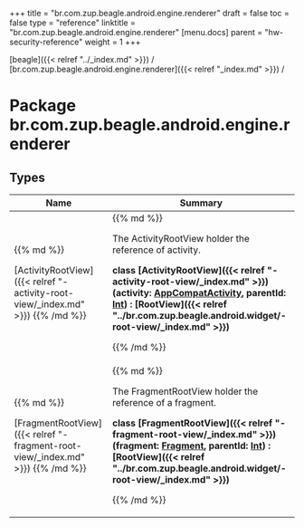 +++
title = "br.com.zup.beagle.android.engine.renderer"
draft = false
toc = false
type = "reference"
linktitle = "br.com.zup.beagle.android.engine.renderer"
[menu.docs]
  parent = "hw-security-reference"
  weight = 1
+++

[beagle]({{< relref "../_index.md" >}}) / [br.com.zup.beagle.android.engine.renderer]({{< relref "_index.md" >}}) / 



# Package br.com.zup.beagle.android.engine.renderer  


## Types  
<table>
  
<thead>
<tr>
<th>
Name  
</th>
<th>
Summary  
</th>
  
</tr>
</thead>
<tbody>
<tr>
<td>
{{% md %}}

[ActivityRootView]({{< relref "-activity-root-view/_index.md" >}})
{{% /md %}}
</td>
<td>
{{% md %}}



The ActivityRootView holder the reference of activity.

  
  
<b>class [ActivityRootView]({{< relref "-activity-root-view/_index.md" >}})(**activity**: [AppCompatActivity](https://developer.android.com/reference/kotlin/androidx/appcompat/app/AppCompatActivity.html), **parentId**: [Int](https://kotlinlang.org/api/latest/jvm/stdlib/kotlin/-int/index.html)) : [RootView]({{< relref "../br.com.zup.beagle.android.widget/-root-view/_index.md" >}})</b>  



{{% /md %}}
</td>
</tr>

<tr>
<td>
{{% md %}}

[FragmentRootView]({{< relref "-fragment-root-view/_index.md" >}})
{{% /md %}}
</td>
<td>
{{% md %}}



The FragmentRootView holder the reference of a fragment.

  
  
<b>class [FragmentRootView]({{< relref "-fragment-root-view/_index.md" >}})(**fragment**: [Fragment](https://developer.android.com/reference/kotlin/androidx/fragment/app/Fragment.html), **parentId**: [Int](https://kotlinlang.org/api/latest/jvm/stdlib/kotlin/-int/index.html)) : [RootView]({{< relref "../br.com.zup.beagle.android.widget/-root-view/_index.md" >}})</b>  



{{% /md %}}
</td>
</tr>

</tbody>
</table>

